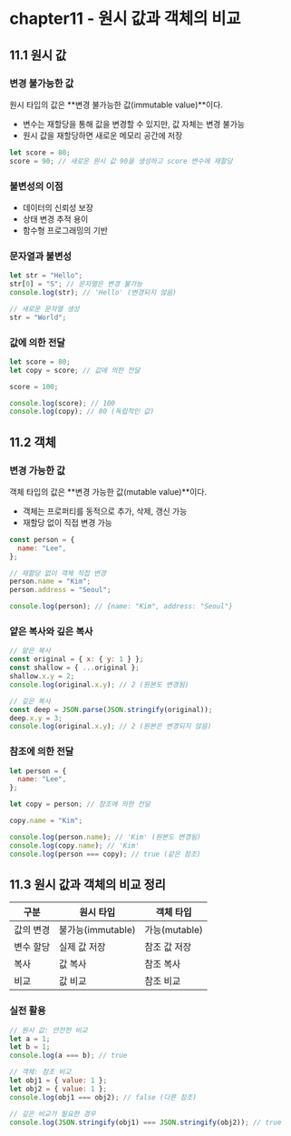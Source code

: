 # chapter11 - 원시 값과 객체의 비교

## 11.1 원시 값

### 변경 불가능한 값

원시 타입의 값은 **변경 불가능한 값(immutable value)**이다.

- 변수는 재할당을 통해 값을 변경할 수 있지만, 값 자체는 변경 불가능
- 원시 값을 재할당하면 새로운 메모리 공간에 저장

```javascript
let score = 80;
score = 90; // 새로운 원시 값 90을 생성하고 score 변수에 재할당
```

### 불변성의 이점

- 데이터의 신뢰성 보장
- 상태 변경 추적 용이
- 함수형 프로그래밍의 기반

### 문자열과 불변성

```javascript
let str = "Hello";
str[0] = "S"; // 문자열은 변경 불가능
console.log(str); // 'Hello' (변경되지 않음)

// 새로운 문자열 생성
str = "World";
```

### 값에 의한 전달

```javascript
let score = 80;
let copy = score; // 값에 의한 전달

score = 100;

console.log(score); // 100
console.log(copy); // 80 (독립적인 값)
```

## 11.2 객체

### 변경 가능한 값

객체 타입의 값은 **변경 가능한 값(mutable value)**이다.

- 객체는 프로퍼티를 동적으로 추가, 삭제, 갱신 가능
- 재할당 없이 직접 변경 가능

```javascript
const person = {
  name: "Lee",
};

// 재할당 없이 객체 직접 변경
person.name = "Kim";
person.address = "Seoul";

console.log(person); // {name: "Kim", address: "Seoul"}
```

### 얕은 복사와 깊은 복사

```javascript
// 얕은 복사
const original = { x: { y: 1 } };
const shallow = { ...original };
shallow.x.y = 2;
console.log(original.x.y); // 2 (원본도 변경됨)

// 깊은 복사
const deep = JSON.parse(JSON.stringify(original));
deep.x.y = 3;
console.log(original.x.y); // 2 (원본은 변경되지 않음)
```

### 참조에 의한 전달

```javascript
let person = {
  name: "Lee",
};

let copy = person; // 참조에 의한 전달

copy.name = "Kim";

console.log(person.name); // 'Kim' (원본도 변경됨)
console.log(copy.name); // 'Kim'
console.log(person === copy); // true (같은 참조)
```

## 11.3 원시 값과 객체의 비교 정리

| 구분      | 원시 타입         | 객체 타입     |
| --------- | ----------------- | ------------- |
| 값의 변경 | 불가능(immutable) | 가능(mutable) |
| 변수 할당 | 실제 값 저장      | 참조 값 저장  |
| 복사      | 값 복사           | 참조 복사     |
| 비교      | 값 비교           | 참조 비교     |

### 실전 활용

```javascript
// 원시 값: 안전한 비교
let a = 1;
let b = 1;
console.log(a === b); // true

// 객체: 참조 비교
let obj1 = { value: 1 };
let obj2 = { value: 1 };
console.log(obj1 === obj2); // false (다른 참조)

// 깊은 비교가 필요한 경우
console.log(JSON.stringify(obj1) === JSON.stringify(obj2)); // true
```
